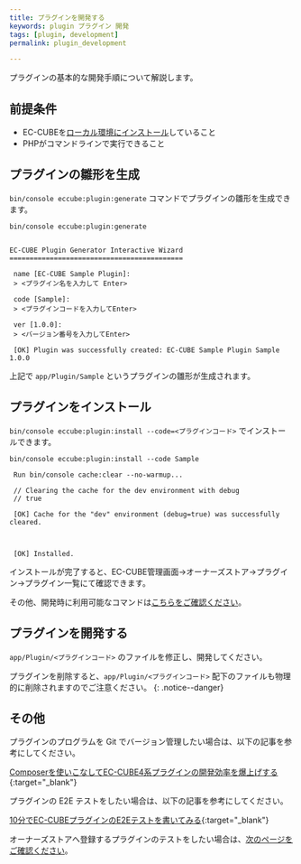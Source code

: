 ```yaml
---
title: プラグインを開発する
keywords: plugin プラグイン 開発
tags: [plugin, development]
permalink: plugin_development

---
```


プラグインの基本的な開発手順について解説します。

## 前提条件

- EC-CUBEを[ローカル環境にインストール](/quickstart/install#cui%E3%81%A7%E3%82%A4%E3%83%B3%E3%82%B9%E3%83%88%E3%83%BC%E3%83%AB%E3%81%99%E3%82%8B)していること
- PHPがコマンドラインで実行できること

## プラグインの雛形を生成

`bin/console eccube:plugin:generate` コマンドでプラグインの雛形を生成できます。

```shell
bin/console eccube:plugin:generate


EC-CUBE Plugin Generator Interactive Wizard
===========================================

 name [EC-CUBE Sample Plugin]:
 > <プラグイン名を入力して Enter>

 code [Sample]:
 > <プラグインコードを入力してEnter>

 ver [1.0.0]:
 > <バージョン番号を入力してEnter>

 [OK] Plugin was successfully created: EC-CUBE Sample Plugin Sample 1.0.0
```

上記で `app/Plugin/Sample` というプラグインの雛形が生成されます。

## プラグインをインストール

`bin/console eccube:plugin:install --code=<プラグインコード>` でインストールできます。

```shell
bin/console eccube:plugin:install --code Sample

 Run bin/console cache:clear --no-warmup...

 // Clearing the cache for the dev environment with debug
 // true

 [OK] Cache for the "dev" environment (debug=true) was successfully cleared.



 [OK] Installed.
```

インストールが完了すると、EC-CUBE管理画面→オーナーズストア→プラグイン→プラグイン一覧にて確認できます。

その他、開発時に利用可能なコマンドは[こちらをご確認ください](/quickstart/cli#ec-cube%E3%81%8C%E6%8F%90%E4%BE%9B%E3%81%97%E3%81%A6%E3%81%84%E3%82%8B%E3%82%B3%E3%83%9E%E3%83%B3%E3%83%89)。

## プラグインを開発する

`app/Plugin/<プラグインコード>` のファイルを修正し、開発してください。


プラグインを削除すると、`app/Plugin/<プラグインコード>` 配下のファイルも物理的に削除されますのでご注意ください。
{: .notice--danger}

## その他

プラグインのプログラムを Git でバージョン管理したい場合は、以下の記事を参考にしてください。

[Composerを使いこなしてEC-CUBE4系プラグインの開発効率を爆上げする](https://zenn.dev/nanasess/articles/ec-cube4-plugin-development){:target="_blank"}

プラグインの E2E テストをしたい場合は、以下の記事を参考にしてください。

[10分でEC-CUBEプラグインのE2Eテストを書いてみる](https://zenn.dev/nanasess/articles/ec-cube-plugin-e2etesting-in-10mins){:target="_blank"}

オーナーズストアへ登録するプラグインのテストをしたい場合は、[次のページをご確認ください](/plugin_mock_package_api)。
